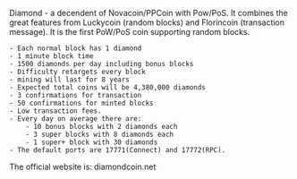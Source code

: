 
Diamond - a decendent of Novacoin/PPCoin with Pow/PoS. It combines the great features from Luckycoin (random blocks) and Florincoin (transaction message). It is the first PoW/PoS coin supporting random blocks.

	- Each normal block has 1 diamond
	- 1 minute block time
	- 1500 diamonds per day including bonus blocks
	- Difficulty retargets every block 
	- mining will last for 8 years
	- Expected total coins will be 4,380,000 diamonds
	- 3 confirmations for transaction
	- 50 confirmations for minted blocks
	- Low transaction fees.
	- Every day on average there are:
		- 10 bonus blocks with 2 diamonds each
		- 3 super blocks with 8 diamonds each
		- 1 super+ block with 30 diamonds
	- The default ports are 17771(Connect) and 17772(RPC).

The official website is: diamondcoin.net
